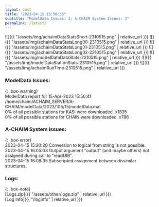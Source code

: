 ```yaml
---
layout: post
title: "2023-04-15 15:50:55"
subtitle: "ModelData Issues: 2; A-CHAIM System Issues: 3"
permalink: /latest/
---
```


![]({{ "/assets/img/achaimDataStatsShort-2310515.png" | relative_url }})
![]({{ "/assets/img/achaimDataStatsLong00-2310515.png" | relative_url }})
![]({{ "/assets/img/achaimDataStatsLong01-2310515.png" | relative_url }})
![]({{ "/assets/img/achaimDataStatsLong02-2310515.png" | relative_url }})
![]({{ "/assets/img/modelDataDataStats-2310515.png" | relative_url }})
![]({{ "/assets/img/modelDataStationStats-2310515.png" | relative_url }})
![]({{ "/assets/img/achaimRunTime-2310515.png" | relative_url }})


### ModelData Issues:  
  
{: .box-warning}  
 ModelData report for 15-Apr-2023 15:50:41   
 /home/chaim/ACHAIM_SERVER/A-CHAIM/modelData/2023/105/15/modelData.mat   
 0% of all possible stations for KASI were downloaded. x1835   
 0% of all possible stations for CHAIN were downloaded. x796   
  
### A-CHAIM System Issues:  
  
{: .box-error}  
2023-04-15 15:20:20 Conversion to logical from string is not possible.  
2023-04-15 16:05:03 Output argument "output" (and maybe others) not assigned during call to "readUIB".  
2023-04-15 16:08:35 Subscripted assignment between dissimilar structures.  

### Logs:  
  
{: .box-note}  
[Logs.zip]({{ "/assets/other/logs.zip" | relative_url }})  
[Log Info]({{ "/logInfo" | relative_url }})  
